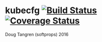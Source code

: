 # kubecfg [![Build Status](https://travis-ci.org/softprops/kubecfg.svg?branch=master)](https://travis-ci.org/softprops/kubecfg) [![Coverage Status](https://coveralls.io/repos/github/softprops/kubecfg/badge.svg?branch=master)](https://coveralls.io/github/softprops/kubecfg?branch=master)

Doug Tangren (softprops) 2016
